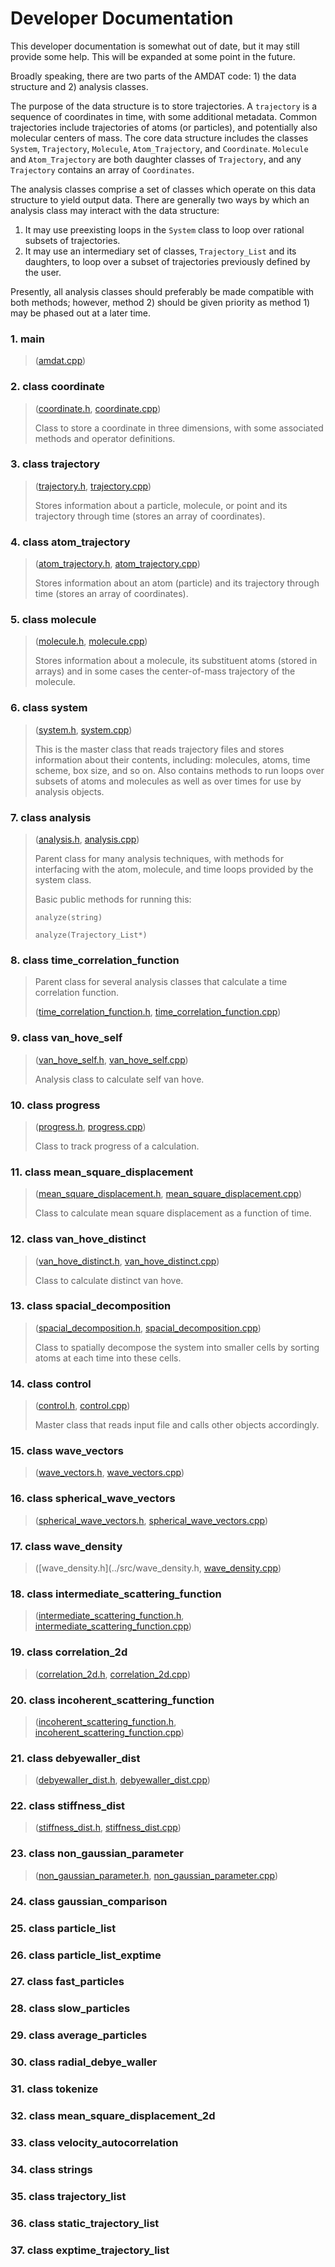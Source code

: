 <h1>Developer Documentation</h1>

This developer documentation is somewhat out of date, but it may still provide some help. This will be expanded at some point in the future.

Broadly speaking, there are two parts of the AMDAT code: 1) the data structure and 2) analysis classes.

The purpose of the data structure is to store trajectories. A `trajectory` is a sequence of coordinates in time, with some additional metadata. Common trajectories include trajectories of atoms (or particles), and potentially also molecular centers of mass. The core data structure includes the classes `System`, `Trajectory`, `Molecule`, `Atom_Trajectory`, and `Coordinate`. `Molecule` and `Atom_Trajectory` are both daughter classes of `Trajectory`, and any `Trajectory` contains an array of `Coordinates`.

The analysis classes comprise a set of classes which operate on this data structure to yield output data. There are generally two ways by which an analysis class may interact with the data structure:

1. It may use preexisting loops in the `System` class to loop over rational subsets of trajectories.
2. It may use an intermediary set of classes, `Trajectory_List` and its daughters, to loop over a subset of trajectories previously defined by the user.

Presently, all analysis classes should preferably be made compatible with both methods; however, method 2) should be given priority as method 1) may be phased out at a later time.

<!-- Classes shown in blue are those that inherit the functionality of parent class analysis. Classes shown in green are part of the -->

### 1. main

> ([amdat.cpp](../src/amdat.cpp))

### 2. class coordinate

> ([coordinate.h](../src/coordinate.h), [coordinate.cpp](../src/coordinate.cpp))
>
> Class to store a coordinate in three dimensions, with some associated methods and operator definitions.

### 3. class trajectory

> ([trajectory.h](../src/trajectory.h), [trajectory.cpp](../src/trajectory.cpp))
>
> Stores information about a particle, molecule, or point and its trajectory through time (stores an array of coordinates).

### 4. class atom_trajectory

> ([atom_trajectory.h](../src/atom_trajectory.h), [atom_trajectory.cpp](../src/atom_trajectory.cpp))
>
> Stores information about an atom (particle) and its trajectory through time (stores an array of coordinates).

### 5. class molecule

> ([molecule.h](../src/molecule.h), [molecule.cpp](../src/molecule.cpp))
>
> Stores information about a molecule, its substituent atoms (stored in arrays) and in some cases the center-of-mass trajectory of the molecule.

### 6. class system

> ([system.h](../src/system.h), [system.cpp](../src/system.cpp))
>
> This is the master class that reads trajectory files and stores information about their contents, including: molecules, atoms, time scheme, box size, and so on. Also contains methods to run loops over subsets of atoms and molecules as well as over times for use by analysis objects.

### 7. class analysis

> ([analysis.h](../src/analysis.h), [analysis.cpp](../src/analysis.cpp))
>
> Parent class for many analysis techniques, with methods for interfacing with the atom, molecule, and time loops provided by the system class.
>
> Basic public methods for running this:
>
> `analyze(string)`
>
> `analyze(Trajectory_List*)`

### 8. class time_correlation_function

> Parent class for several analysis classes that calculate a time correlation function.
>
> ([time_correlation_function.h](../src/time_correlation_function.h), [time_correlation_function.cpp](../src/time_correlation_function.cpp))

### 9. class van_hove_self

> ([van_hove_self.h](../src/van_hove_self.h), [van_hove_self.cpp](../src/van_hove_self.cpp))
>
> Analysis class to calculate self van hove.

### 10. class progress

> ([progress.h](../src/progress.h), [progress.cpp](../src/progress.cpp))
>
> Class to track progress of a calculation.

### 11. class mean_square_displacement

> ([mean_square_displacement.h](../src/mean_square_displacement.h), [mean_square_displacement.cpp](../src/mean_square_displacement.cpp))
>
> Class to calculate mean square displacement as a function of time.

### 12. class van_hove_distinct

> ([van_hove_distinct.h](../src/van_hove_distinct.h), [van_hove_distinct.cpp](../src/van_hove_distinct.cpp))
>
> Class to calculate distinct van hove.

### 13. class spacial_decomposition

> ([spacial_decomposition.h](../src/spacial_decomposition.h), [spacial_decomposition.cpp](../src/spacial_decomposition.cpp))
>
> Class to spatially decompose the system into smaller cells by sorting atoms at each time into these cells.

### 14. class control

> ([control.h](../src/control.h), [control.cpp](../src/control.cpp))
>
> Master class that reads input file and calls other objects accordingly.

### 15. class wave_vectors

> ([wave_vectors.h](../src/wave_vectors.h), [wave_vectors.cpp](../src/wave_vectors.cpp))

### 16. class spherical_wave_vectors

> ([spherical_wave_vectors.h](../src/spherical_wave_vectors.h), [spherical_wave_vectors.cpp](../src/spherical_wave_vectors.cpp))

### 17. class wave_density

> ([wave_density.h](../src/wave_density.h, [wave_density.cpp](../src/wave_density.cpp))

### 18. class intermediate_scattering_function

> ([intermediate_scattering_function.h](../src/intermediate_scattering_function.h), [intermediate_scattering_function.cpp](../src/intermediate_scattering_function.cpp))

### 19. class correlation_2d

> ([correlation_2d.h](../src/correlation_2d.h), [correlation_2d.cpp](../src/correlation_2d.cpp))

### 20. class incoherent_scattering_function

> ([incoherent_scattering_function.h](../src/incoherent_scattering_function.h), [incoherent_scattering_function.cpp](../src/incoherent_scattering_function.cpp))

### 21. class debyewaller_dist

> ([debyewaller_dist.h](../src/debyewaller_dist.h), [debyewaller_dist.cpp](../src/debyewaller_dist.cpp))

### 22. class stiffness_dist

> ([stiffness_dist.h](../src/stiffness_dist.h), [stiffness_dist.cpp](../src/stiffness_dist.cpp))

### 23. class non_gaussian_parameter

> ([non_gaussian_parameter.h](../src/non_gaussian_parameter.h), [non_gaussian_parameter.cpp](../src/non_gaussian_parameter.cpp))

### 24. class gaussian_comparison

### 25. class particle_list

### 26. class particle_list_exptime

### 27. class fast_particles

### 28. class slow_particles

### 29. class average_particles

### 30. class radial_debye_waller

### 31. class tokenize

### 32. class mean_square_displacement_2d

### 33. class velocity_autocorrelation

### 34. class strings

### 35. class trajectory_list

### 36. class static_trajectory_list

### 37. class exptime_trajectory_list
